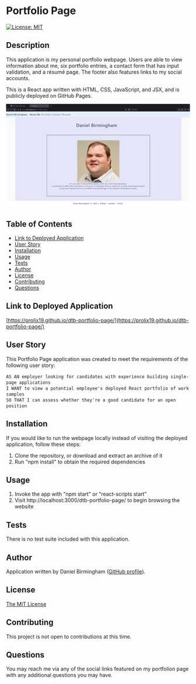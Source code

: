# Portfolio Page

[![License: MIT](https://img.shields.io/badge/License-MIT-yellow.svg)](https://opensource.org/licenses/MIT)

## Description
This application is my personal portfolio webpage. Users are able to view information about me, six portfolio entries, a contact form that has input validation, and a résumé page. The footer also features links to my social accounts.

This is a React app written with HTML, CSS, JavaScript, and JSX, and is publicly deployed on GitHub Pages.

![Picture of the Portfolio Page](src/assets/screenshot.gif)

## Table of Contents
- [Link to Deployed Application](#link-to-deployed-application)
- [User Story](#user-story)
- [Installation](#installation)
- [Usage](#usage)
- [Tests](#tests)
- [Author](#author)
- [License](#license)
- [Contributing](#contributing)
- [Questions](#questions)

## Link to Deployed Application

[https://prolix19.github.io/dtb-portfolio-page/](https://prolix19.github.io/dtb-portfolio-page/)

## User Story
This Portfolio Page application was created to meet the requirements of the following user story:
```
AS AN employer looking for candidates with experience building single-page applications
I WANT to view a potential employee's deployed React portfolio of work samples
SO THAT I can assess whether they're a good candidate for an open position
```

## Installation
If you would like to run the webpage locally instead of visiting the deployed application, follow these steps:

 1. Clone the repository, or download and extract an archive of it
 2. Run "npm install" to obtain the required dependencies

## Usage
 1. Invoke the app with "npm start" or "react-scripts start"
 2. Visit http://localhost:3000/dtb-portfolio-page/ to begin browsing the website

## Tests
There is no test suite included with this application.

## Author
Application written by Daniel Birmingham ([GitHub profile](https://github.com/Prolix19/)).

## License
[The MIT License](https://opensource.org/licenses/MIT)

## Contributing
This project is not open to contributions at this time.

## Questions
You may reach me via any of the social links featured on my portfolion page with any additional questions you may have.